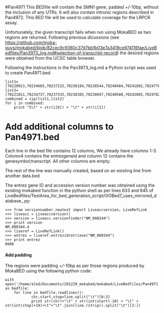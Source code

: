 #Pan4971
This BEDfile will contain the SMN1 gene, padded +/-10bp, without the inclusion of any UTRs. It will also contain intronic regions described in Pan4972. This BED file will be used to calculate coverage for the LRPCR assay.

Unfortunately, the given transcript fails when run using MokaBED as two regions are returned. Following previous dicussions (see https://github.com/moka-guys/mokabed/blob/82cec9c9360c37d7bb1b03e7a3419ce974116fae/LiveBedfiles/Pan3973_log.md#selection-of-transcript-record) the desired regions were obtained from the UCSC table browser.

Following the instructions in the Pan3973_log.md a Python script was used to create Pan4971.bed
```
list1=[70220913,70234665,70237215,70238184,70238544,70240484,70241892,70247767,70248265]
list2=[70221011,70234737,70237335,70238385,70238697,70240580,70242003,70247821,70248842]
combined = zip(list1,list2)
for i in combined:
    print "5\t" + str(i[0]) + "\t" + str(i[1])
```

# Add additional columns to Pan4971.bed
Each line in the bed file contains 12 columns, We already have columns 1-3. Column4 contains the entrezgeneid and column 12 contains the genesymbol;transcript. All other columns are empty.

The rest of the line was manually created, based on an existing line from another data.bed

The entrez gene ID and accession version number was obtained using the existing mokabed function in the python shell as per lines 633 and 645 of LiveBedfiles/TestArea_for_bed_generation_script/OOBed7_uses_mirrored_database_.py:

```
>>> from versionnumber_newtest import Liveaccversion, LiveRefLink
>>> liveacc = Liveaccversion()
>>> version = liveacc.versionfinder("NM_000344")
>>> print version
NM_000344.4
>>> liveref = LiveRefLink()
>>> entrez = liveref.entrezidretrieve("NM_000344")
>>> print entrez
6606
```

#### Add padding
The regions were padding +/-10bp as per those regions produced by MokaBED using the following python code:

```
with open('/home/aled/Documents/201229_mokabed/mokabed/LiveBedfiles/Pan4971.bed','r') as bedfile:
    for line in bedfile.readlines():
            chr,start,stop=line.split("\t")[0:3]
            print str(chr)+"\t" + str(int(start)-10) + "\t" + str(int(stop)+10)+\t"+"\t".join(line.rstrip().split("\t")[3:])
```
